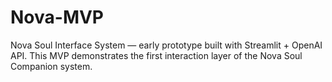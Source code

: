 # Nova-MVP
Nova Soul Interface System — early prototype built with Streamlit + OpenAI API.
This MVP demonstrates the first interaction layer of the Nova Soul Companion system.
